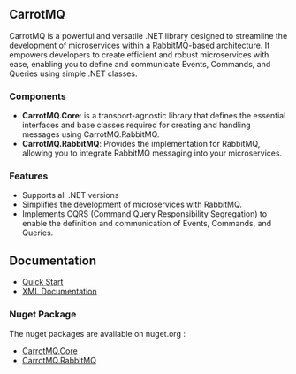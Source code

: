 ## CarrotMQ

CarrotMQ is a powerful and versatile .NET library designed to streamline the development of microservices within a RabbitMQ-based architecture. It empowers developers to create efficient and robust microservices with ease, enabling you to define and communicate Events, Commands, and Queries using simple .NET classes.

### Components

- **CarrotMQ.Core**: is a transport-agnostic library that defines the essential interfaces and base classes required for creating and handling messages using CarrotMQ.RabbitMQ.
- **CarrotMQ.RabbitMQ**: Provides the implementation for RabbitMQ, allowing you to integrate RabbitMQ messaging into your microservices.

### Features

- Supports all .NET versions
- Simplifies the development of microservices with RabbitMQ.
- Implements CQRS (Command Query Responsibility Segregation) to enable the definition and communication of Events, Commands, and Queries.


## Documentation

* [Quick Start](https://SupremeCourtZurich.github.io/CarrotMQ/docs/quick_start.html)
* [XML Documentation](https://SupremeCourtZurich.github.io/CarrotMQ/xmlDoc/CarrotMQ.Core.html)

### Nuget Package

The nuget packages are available on nuget.org :

* [CarrotMQ.Core](https://www.nuget.org/packages/CarrotMQ.Core/)
* [CarrotMQ.RabbitMQ](https://www.nuget.org/packages/CarrotMQ.RabbitMQ/)